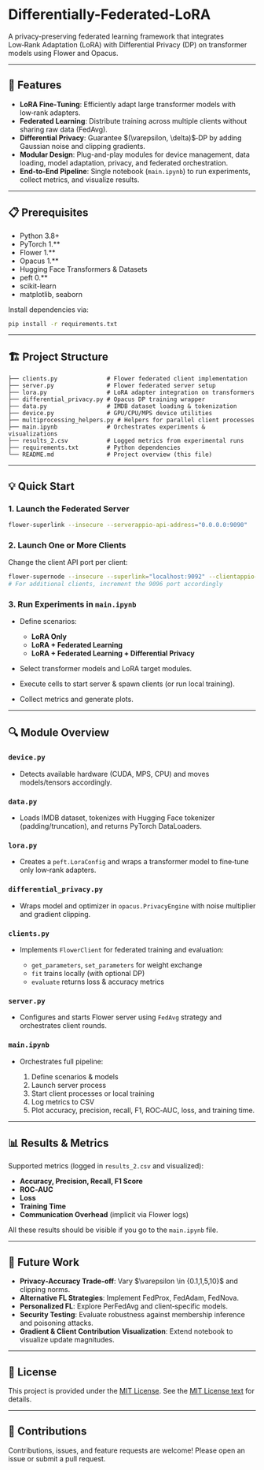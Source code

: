 # Differentially-Federated-LoRA

A privacy-preserving federated learning framework that integrates Low‑Rank Adaptation (LoRA) with Differential Privacy (DP) on transformer models using Flower and Opacus.

---

## 🚀 Features

* **LoRA Fine‑Tuning**: Efficiently adapt large transformer models with low‑rank adapters.
* **Federated Learning**: Distribute training across multiple clients without sharing raw data (FedAvg).
* **Differential Privacy**: Guarantee \$(\varepsilon, \delta)\$‑DP by adding Gaussian noise and clipping gradients.
* **Modular Design**: Plug-and-play modules for device management, data loading, model adaptation, privacy, and federated orchestration.
* **End‑to‑End Pipeline**: Single notebook (`main.ipynb`) to run experiments, collect metrics, and visualize results.

---

## 📋 Prerequisites

* Python 3.8+
* PyTorch 1.\*\*
* Flower 1.\*\*
* Opacus 1.\*\*
* Hugging Face Transformers & Datasets
* peft 0.\*\*
* scikit-learn
* matplotlib, seaborn

Install dependencies via:

```bash
pip install -r requirements.txt
```

---

## 🏗️ Project Structure

```
├── clients.py              # Flower federated client implementation
├── server.py               # Flower federated server setup
├── lora.py                 # LoRA adapter integration on transformers
├── differential_privacy.py # Opacus DP training wrapper
├── data.py                 # IMDB dataset loading & tokenization
├── device.py               # GPU/CPU/MPS device utilities
├── multiprocessing_helpers.py # Helpers for parallel client processes
├── main.ipynb              # Orchestrates experiments & visualizations
├── results_2.csv           # Logged metrics from experimental runs
├── requirements.txt        # Python dependencies
└── README.md               # Project overview (this file)
```

---

## 💡 Quick Start

### 1. Launch the Federated Server

```bash
flower-superlink --insecure --serverappio-api-address="0.0.0.0:9090"
```

### 2. Launch One or More Clients

Change the client API port per client:

```bash
flower-supernode --insecure --superlink="localhost:9092" --clientappio-api-address="0.0.0.0:9096"
# For additional clients, increment the 9096 port accordingly
```

### 3. Run Experiments in `main.ipynb`

* Define scenarios:

  * **LoRA Only**
  * **LoRA + Federated Learning**
  * **LoRA + Federated Learning + Differential Privacy**
* Select transformer models and LoRA target modules.
* Execute cells to start server & spawn clients (or run local training).
* Collect metrics and generate plots.

---

## 🔍 Module Overview

### `device.py`

* Detects available hardware (CUDA, MPS, CPU) and moves models/tensors accordingly.

### `data.py`

* Loads IMDB dataset, tokenizes with Hugging Face tokenizer (padding/truncation), and returns PyTorch DataLoaders.

### `lora.py`

* Creates a `peft.LoraConfig` and wraps a transformer model to fine‑tune only low‑rank adapters.

### `differential_privacy.py`

* Wraps model and optimizer in `opacus.PrivacyEngine` with noise multiplier and gradient clipping.

### `clients.py`

* Implements `FlowerClient` for federated training and evaluation:

  * `get_parameters`, `set_parameters` for weight exchange
  * `fit` trains locally (with optional DP)
  * `evaluate` returns loss & accuracy metrics

### `server.py`

* Configures and starts Flower server using `FedAvg` strategy and orchestrates client rounds.

### `main.ipynb`

* Orchestrates full pipeline:

  1. Define scenarios & models
  2. Launch server process
  3. Start client processes or local training
  4. Log metrics to CSV
  5. Plot accuracy, precision, recall, F1, ROC‑AUC, loss, and training time.

---

## 📊 Results & Metrics

Supported metrics (logged in `results_2.csv` and visualized):

* **Accuracy, Precision, Recall, F1 Score**
* **ROC‑AUC**
* **Loss**
* **Training Time**
* **Communication Overhead** (implicit via Flower logs)

All these results should be visible if you go to the `main.ipynb` file.

---

## 🚧 Future Work

* **Privacy‑Accuracy Trade‑off**: Vary \$\varepsilon \in {0.1,1,5,10}\$ and clipping norms.
* **Alternative FL Strategies**: Implement FedProx, FedAdam, FedNova.
* **Personalized FL**: Explore PerFedAvg and client‐specific models.
* **Security Testing**: Evaluate robustness against membership inference and poisoning attacks.
* **Gradient & Client Contribution Visualization**: Extend notebook to visualize update magnitudes.

---

## 📄 License

This project is provided under the [MIT License](LICENSE). See the [MIT License text](https://opensource.org/licenses/MIT) for details.

---

## 🙏 Contributions

Contributions, issues, and feature requests are welcome! Please open an issue or submit a pull request.
